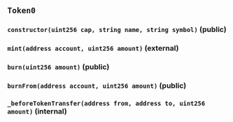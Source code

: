## `Token0`






### `constructor(uint256 cap, string name, string symbol)` (public)





### `mint(address account, uint256 amount)` (external)





### `burn(uint256 amount)` (public)





### `burnFrom(address account, uint256 amount)` (public)





### `_beforeTokenTransfer(address from, address to, uint256 amount)` (internal)







